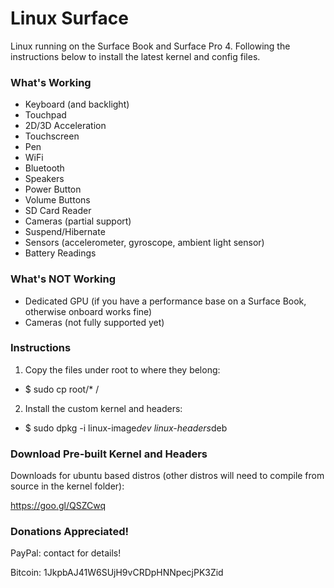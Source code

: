 # Linux Surface

Linux running on the Surface Book and Surface Pro 4. Following the instructions below to install the latest kernel and config files.


### What's Working

* Keyboard (and backlight)
* Touchpad
* 2D/3D Acceleration
* Touchscreen
* Pen
* WiFi
* Bluetooth
* Speakers
* Power Button
* Volume Buttons
* SD Card Reader
* Cameras (partial support)
* Suspend/Hibernate
* Sensors (accelerometer, gyroscope, ambient light sensor)
* Battery Readings

### What's NOT Working

* Dedicated GPU (if you have a performance base on a Surface Book, otherwise onboard works fine)
* Cameras (not fully supported yet)

### Instructions

1. Copy the files under root to where they belong:
  * $ sudo cp root/* /
2. Install the custom kernel and headers:
  * $ sudo dpkg -i linux-image*dev linux-headers*deb

### Download Pre-built Kernel and Headers

Downloads for ubuntu based distros (other distros will need to compile from source in the kernel folder):

https://goo.gl/QSZCwq

### Donations Appreciated!

PayPal: contact for details!

Bitcoin: 1JkpbAJ41W6SUjH9vCRDpHNNpecjPK3Zid
